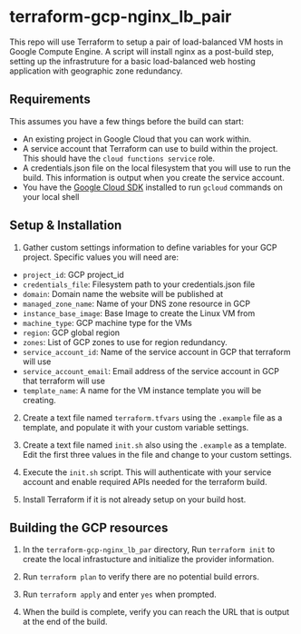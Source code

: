 # terraform-gcp-nginx_lb_pair
This repo will use Terraform to setup a pair of load-balanced VM hosts in
Google Compute Engine. A script will install nginx as a post-build step,
setting up the infrastruture for a basic load-balanced web hosting
application with geographic zone redundancy.

## Requirements
This assumes you have a few things before the build can start: 
* An existing project in Google Cloud that you can
work within.
* A service account that Terraform can use to build within the project. 
This should have the ```cloud functions service``` role. 
* A credentials.json file on the local filesystem that you will use to
run the build. This information is output when you create the service
account.
* You have the [Google Cloud SDK](https://cloud.google.com/sdk/docs/install)  installed to run ```gcloud``` commands
on your local shell

## Setup & Installation

1. Gather custom settings information to define variables for your GCP
   project. Specific values you will need are:

* ```project_id```: GCP project_id
* ```credentials_file```: Filesystem path to your credentials.json file
* ```domain```: Domain name the website will be published at
* ```managed_zone_name```: Name of your DNS zone resource in GCP
* ```instance_base_image```: Base Image to create the Linux VM from
* ```machine_type```: GCP machine type for the VMs
* ```region```: GCP global region
* ```zones```: List of GCP zones to use for region redundancy.
* ```service_account_id```: Name of the service account in GCP that terraform will use
* ```service_account_email```: Email address of the service account in GCP that terraform will use
* ```template_name```: A name for the VM instance template you will be creating.

2. Create a text file named ```terraform.tfvars``` using the ```.example```
   file as a template, and populate it with your custom variable settings. 
   
3. Create a text file named ```init.sh``` also using the ```.example``` as a template. 
   Edit the first three values in the file and change to your custom settings.

4. Execute the ```init.sh``` script. This will authenticate with your service
   account and enable required APIs needed for the terraform build.
   
5. Install Terraform if it is not already setup on your build host.

## Building the GCP resources

1. In the ```terraform-gcp-nginx_lb_par``` directory, Run ```terraform init```
   to create the local infrastucture and initialize the provider information.
   
2. Run ```terraform plan``` to verify there are no potential build errors.

3. Run ```terraform apply``` and enter ```yes``` when prompted.

4. When the build is complete, verify you can reach the URL that is output at
   the end of the build.
